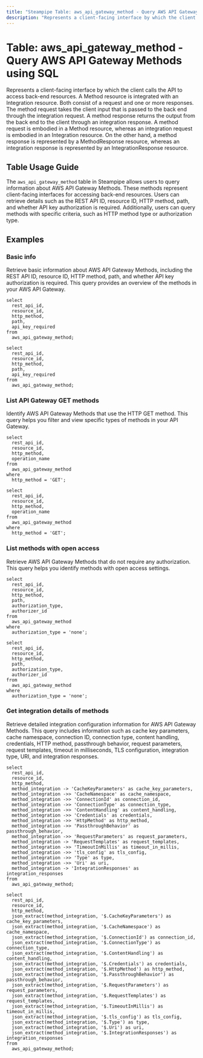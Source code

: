```yaml
---
title: "Steampipe Table: aws_api_gateway_method - Query AWS API Gateway Methods using SQL"
description: "Represents a client-facing interface by which the client calls the API to access back-end resources. A Method resource is integrated with an Integration resource. Both consist of a request and one or more responses. The method request takes the client input that is passed to the back end through the integration request. A method response returns the output from the back end to the client through an integration response. A method request is embodied in a Method resource, whereas an integration request is embodied in an Integration resource. On the other hand, a method response is represented by a MethodResponse resource, whereas an integration response is represented by an IntegrationResponse resource."
---
```


# Table: aws_api_gateway_method - Query AWS API Gateway Methods using SQL

Represents a client-facing interface by which the client calls the API to access back-end resources. A Method resource is integrated with an Integration resource. Both consist of a request and one or more responses. The method request takes the client input that is passed to the back end through the integration request. A method response returns the output from the back end to the client through an integration response. A method request is embodied in a Method resource, whereas an integration request is embodied in an Integration resource. On the other hand, a method response is represented by a MethodResponse resource, whereas an integration response is represented by an IntegrationResponse resource.

## Table Usage Guide

The `aws_api_gateway_method` table in Steampipe allows users to query information about AWS API Gateway Methods. These methods represent client-facing interfaces for accessing back-end resources. Users can retrieve details such as the REST API ID, resource ID, HTTP method, path, and whether API key authorization is required. Additionally, users can query methods with specific criteria, such as HTTP method type or authorization type.

## Examples

### Basic info
Retrieve basic information about AWS API Gateway Methods, including the REST API ID, resource ID, HTTP method, path, and whether API key authorization is required. This query provides an overview of the methods in your AWS API Gateway.

```sql+postgres
select
  rest_api_id,
  resource_id,
  http_method,
  path,
  api_key_required
from
  aws_api_gateway_method;
```

```sql+sqlite
select
  rest_api_id,
  resource_id,
  http_method,
  path,
  api_key_required
from
  aws_api_gateway_method;
```

### List API Gateway GET methods
Identify AWS API Gateway Methods that use the HTTP GET method. This query helps you filter and view specific types of methods in your API Gateway.

```sql+postgres
select
  rest_api_id,
  resource_id,
  http_method,
  operation_name
from
  aws_api_gateway_method
where
  http_method = 'GET';
```

```sql+sqlite
select
  rest_api_id,
  resource_id,
  http_method,
  operation_name
from
  aws_api_gateway_method
where
  http_method = 'GET';
```

### List methods with open access
Retrieve AWS API Gateway Methods that do not require any authorization. This query helps you identify methods with open access settings.

```sql+postgres
select
  rest_api_id,
  resource_id,
  http_method,
  path,
  authorization_type,
  authorizer_id
from
  aws_api_gateway_method
where
  authorization_type = 'none';
```

```sql+sqlite
select
  rest_api_id,
  resource_id,
  http_method,
  path,
  authorization_type,
  authorizer_id
from
  aws_api_gateway_method
where
  authorization_type = 'none';
```

### Get integration details of methods
Retrieve detailed integration configuration information for AWS API Gateway Methods. This query includes information such as cache key parameters, cache namespace, connection ID, connection type, content handling, credentials, HTTP method, passthrough behavior, request parameters, request templates, timeout in milliseconds, TLS configuration, integration type, URI, and integration responses.

```sql+postgres
select
  rest_api_id,
  resource_id,
  http_method,
  method_integration -> 'CacheKeyParameters' as cache_key_parameters,
  method_integration ->> 'CacheNamespace' as cache_namespace,
  method_integration ->> 'ConnectionId' as connection_id,
  method_integration ->> 'ConnectionType' as connection_type,
  method_integration ->> 'ContentHandling' as content_handling,
  method_integration ->> 'Credentials' as credentials,
  method_integration ->> 'HttpMethod' as http_method,
  method_integration ->> 'PassthroughBehavior' as passthrough_behavior,
  method_integration ->> 'RequestParameters' as request_parameters,
  method_integration -> 'RequestTemplates' as request_templates,
  method_integration ->> 'TimeoutInMillis' as timeout_in_millis,
  method_integration ->> 'tls_config' as tls_config,
  method_integration ->> 'Type' as type,
  method_integration ->> 'Uri' as uri,
  method_integration -> 'IntegrationResponses' as integration_responses
from
  aws_api_gateway_method;
```

```sql+sqlite
select
  rest_api_id,
  resource_id,
  http_method,
  json_extract(method_integration, '$.CacheKeyParameters') as cache_key_parameters,
  json_extract(method_integration, '$.CacheNamespace') as cache_namespace,
  json_extract(method_integration, '$.ConnectionId') as connection_id,
  json_extract(method_integration, '$.ConnectionType') as connection_type,
  json_extract(method_integration, '$.ContentHandling') as content_handling,
  json_extract(method_integration, '$.Credentials') as credentials,
  json_extract(method_integration, '$.HttpMethod') as http_method,
  json_extract(method_integration, '$.PassthroughBehavior') as passthrough_behavior,
  json_extract(method_integration, '$.RequestParameters') as request_parameters,
  json_extract(method_integration, '$.RequestTemplates') as request_templates,
  json_extract(method_integration, '$.TimeoutInMillis') as timeout_in_millis,
  json_extract(method_integration, '$.tls_config') as tls_config,
  json_extract(method_integration, '$.Type') as type,
  json_extract(method_integration, '$.Uri') as uri,
  json_extract(method_integration, '$.IntegrationResponses') as integration_responses
from
  aws_api_gateway_method;
```
